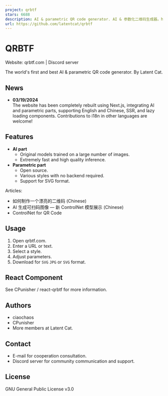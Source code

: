 ```yaml
---
project: qrbtf
stars: 6688
description: AI & parametric QR code generator. AI & 参数化二维码生成器。https://qrbtf.com
url: https://github.com/latentcat/qrbtf
---
```


QRBTF
=====

Website: qrbtf.com | Discord server

The world's first and best AI & parametric QR code generator. By Latent Cat.

News
----

-   **03/19/2024**  
    The website has been completely rebuilt using Next.js, integrating AI and parametric parts, supporting English and Chinese, SSR, and lazy loading components. Contributions to i18n in other languages are welcome!

Features
--------

-   **AI part**
    -   Original models trained on a large number of images.
    -   Extremely fast and high quality inference.
-   **Parametric part**
    -   Open source.
    -   Various styles with no backend required.
    -   Support for SVG format.

Articles:

-   如何制作一个漂亮的二维码 (Chinese)
-   AI 生成可扫码图像 — 新 ControlNet 模型展示 (Chinese)
-   ControlNet for QR Code

Usage
-----

1.  Open qrbtf.com.
2.  Enter a URL or text.
3.  Select a style.
4.  Adjust parameters.
5.  Download for `SVG` `JPG` or `SVG` format.

React Component
---------------

See CPunisher / react-qrbtf for more information.

Authors
-------

-   ciaochaos
-   CPunisher
-   More members at Latent Cat.

Contact
-------

-   E-mail for cooperation consultation.
-   Discord server for community communication and support.

License
-------

GNU General Public License v3.0
